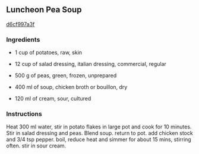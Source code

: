 ## Luncheon Pea Soup

[d6cf997a3f](http://www.food.com/recipe/luncheon-pea-soup-404225)

### Ingredients

 - 1 cup of potatoes, raw, skin

 - 12 cup of salad dressing, italian dressing, commercial, regular

 - 500 g of peas, green, frozen, unprepared

 - 400 ml of soup, chicken broth or bouillon, dry

 - 120 ml of cream, sour, cultured

### Instructions

Heat 300 ml water, stir in potato flakes in large pot and cook for 10 minutes. Stir in salad dressing and peas. Blend soup. return to pot. add chicken stock and 3/4 tsp pepper. boil, reduce heat and simmer for about 15 mins, stirring often. stir in sour cream.